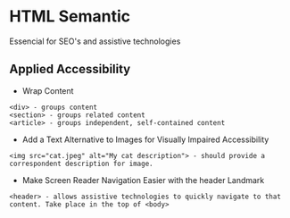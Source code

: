 # HTML Semantic
Essencial for SEO's and assistive technologies

## Applied Accessibility

*  Wrap Content

```
<div> - groups content
<section> - groups related content
<article> - groups independent, self-contained content
```

* Add a Text Alternative to Images for Visually Impaired Accessibility
```
<img src="cat.jpeg" alt="My cat description"> - should provide a correspondent description for image. 
```

* Make Screen Reader Navigation Easier with the header Landmark
```
<header> - allows assistive technologies to quickly navigate to that content. Take place in the top of <body>
```